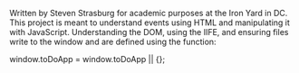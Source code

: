 Written by Steven Strasburg for academic purposes at the Iron Yard in DC. This project is meant to understand events using HTML and manipulating it with JavaScript.  Understanding the DOM, using the IIFE, and ensuring files write to the window and are defined using the function:

window.toDoApp = window.toDoApp || {};

